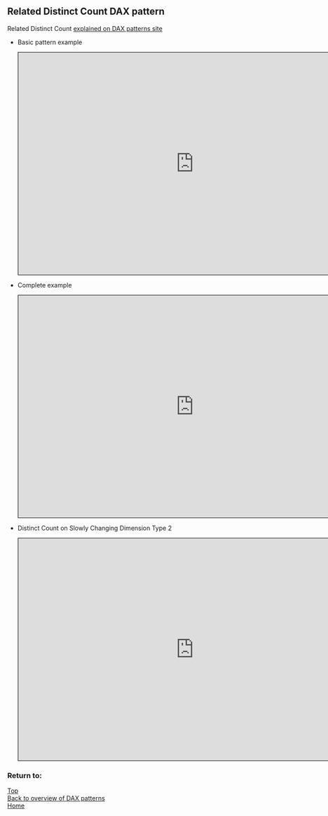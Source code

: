 <style>
    iframe {
      border: 1px solid black;
      width: 800px;
      height: 506px;
    }
</style>


## Related Distinct Count DAX pattern

Related Distinct Count	[explained on DAX patterns site](https://www.daxpatterns.com/distinct-count/)

- Basic pattern example
    <iframe id="iframe-rdc1" title="Related-Distinct-Count1" importance="low" allow="fullscreen"
    src="https://app.powerbi.com/view?r=eyJrIjoiNTIyZjE3ZTgtYmE4Ni00YTEzLTlmZTEtMWZkYzdmMzU3MjIwIiwidCI6Ijg1OTBlYTFlLTdiMjctNDJlNS04MTdmLTZjOGYzNzE5ZjMxNCJ9"></iframe>


- Complete example
    <iframe id="iframe-rdc2" title="Related-Distinct-Count2" importance="low"  allow="fullscreen" 
    src="https://app.powerbi.com/view?r=eyJrIjoiNDkyMDViNjQtYTc4Yi00NGRiLWEwYzUtOTg3MTAzOTZmMjIxIiwidCI6Ijg1OTBlYTFlLTdiMjctNDJlNS04MTdmLTZjOGYzNzE5ZjMxNCJ9"></iframe>


- Distinct Count on Slowly Changing Dimension Type 2
    <iframe id="iframe-rdc3" title="Related-Distinct-Count3" importance="low"  allow="fullscreen" 
    src="https://app.powerbi.com/view?r==eyJrIjoiNDgzNDkyNGEtMTZkOC00OWMyLWIyOTQtYWEwOGI0OTQ0NmVhIiwidCI6Ijg1OTBlYTFlLTdiMjctNDJlNS04MTdmLTZjOGYzNzE5ZjMxNCJ9"></iframe>


### Return to: 
[Top](#related-distinct-count-dax-pattern)  
[Back to overview of DAX patterns](/Power-BI-samples-DAX-patterns)  
[Home](/.)
